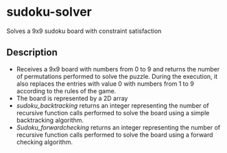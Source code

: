 # sudoku-solver

Solves a 9x9 sudoku board with constraint satisfaction

## Description

* Receives a 9x9 board with numbers from 0 to 9 and returns the number of permutations performed to solve the puzzle. During the execution, it also replaces the entries with value 0 with numbers from 1 to 9 according to the rules of the game.
* The board is represented by a 2D array
* _sudoku_backtracking_ returns an integer representing the number of recursive function calls performed to solve the board using a simple backtracking algorithm.
* _Sudoku_forwardchecking_ returns an integer representing the number of recursive function calls performed to solve the board using a forward checking algorithm.
